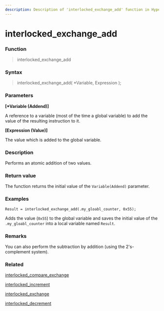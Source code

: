 ```yaml
---
description: Description of 'interlocked_exchange_add' function in HyperDbg Scripts
---
```


# interlocked_exchange_add

### Function

> interlocked_exchange_add

### Syntax

> interlocked_exchange_add( \*Variable, Expression );

### Parameters

**\[\*Variable (Addend)]**

A reference to a variable (most of the time a global variable) to add the value of the resulting instruction to it.

**\[Expression (Value)]**

The value which is added to the global variable.

### Description

Performs an atomic addition of two values.

### Return value

The function returns the initial value of the `Variable(Addend)` parameter.

### Examples

`Result = interlocked_exchange_add(.my_gloabl_counter, 0x55);`

Adds the value (`0x55`) to the global variable and saves the initial value of the `.my_gloabl_counter` into a local variable named `Result`.

### Remarks

You can also perform the subtraction by addition (using the 2's-complement system).

### Related

[interlocked_compare_exchange](https://docs.hyperdbg.org/commands/scripting-language/functions/interlocked/interlocked_compare_exchange)

[interlocked_increment](https://docs.hyperdbg.org/commands/scripting-language/functions/interlocked/interlocked_increment)

[interlocked_exchange](https://docs.hyperdbg.org/commands/scripting-language/functions/interlocked/interlocked_exchange)

[interlocked_decrement](https://docs.hyperdbg.org/commands/scripting-language/functions/interlocked/interlocked_decrement)
